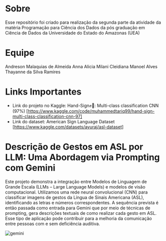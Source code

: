 # Sobre

Esse repositório foi criado para realização da segunda parte da atividade da matéria Programação para Ciência dos Dados da pós graduação em Ciência de Dados da Universidade do Estado do Amazonas (UEA)

# Equipe

Andreson Malaquias de Almeida
Anna Alicia Milani
Cleidiana Manoel Alves
Thayanne da Silva Ramires

# Links Importantes

- Link do projeto no Kaggle: Hand-Sign✊🖖: Multi-class classification CNN (97%) [https://www.kaggle.com/code/muhammedtariq99/hand-sign-multi-class-classification-cnn-97]
- Link do dataset: American Sign Language Dataset [https://www.kaggle.com/datasets/ayuraj/asl-dataset]

# Descrição de Gestos em ASL por LLM: Uma Abordagem via Prompting com Gemini

Este projeto demonstra a integração entre Modelos de Linguagem de Grande Escala (LLMs – Large Language Models) e modelos de visão computacional. Utilizamos uma rede neural convolucional (CNN) para classificar imagens de gestos da Língua de Sinais Americana (ASL), identificando as letras e números correspondentes. A sequência prevista é então passada como entrada para Gemini que por meio de técnicas de prompting, gera descrições textuais de como realizar cada gesto em ASL. Esse tipo de aplicação pode contribuir para a melhoria da comunicação entre pessoas com e sem deficiência auditiva.

![gemini](https://github.com/user-attachments/assets/ebac68bf-6061-41c5-9817-8e2495217c7e)

